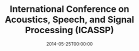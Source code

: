 ---
acronym: ICASSP 2014
date: '2014-05-25T00:00:00'
ext_url: http://www.icassp2014.org/
location: Florence, Italy
submission_date: '2013-09-15T00:00:00'
title: International Conference on Acoustics, Speech, and Signal Processing (ICASSP)
---